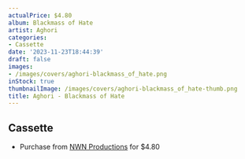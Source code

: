 ```yaml
---
actualPrice: $4.80
album: Blackmass of Hate
artist: Aghori
categories:
- Cassette
date: '2023-11-23T18:44:39'
draft: false
images:
- /images/covers/aghori-blackmass_of_hate.png
inStock: true
thumbnailImage: /images/covers/aghori-blackmass_of_hate-thumb.png
title: Aghori - Blackmass of Hate
---
```


## Cassette
* Purchase from [NWN Productions](http://shop.nwnprod.com/index.php?route=product/product&path=73&product_id=11109&sort=pd.name&order=ASC) for $4.80
